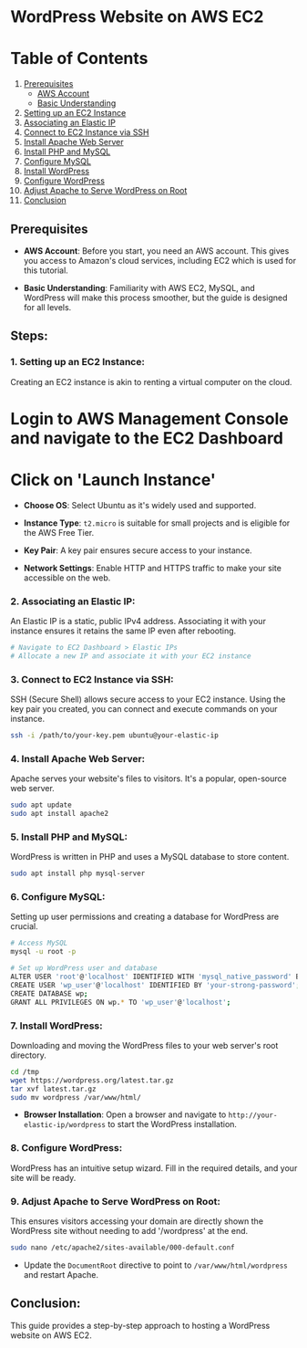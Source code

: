 
# WordPress Website on AWS EC2


# Table of Contents

1. [Prerequisites](#prerequisites)
    - [AWS Account](#aws-account)
    - [Basic Understanding](#basic-understanding)
2. [Setting up an EC2 Instance](#1-setting-up-an-ec2-instance)
3. [Associating an Elastic IP](#2-associating-an-elastic-ip)
4. [Connect to EC2 Instance via SSH](#3-connect-to-ec2-instance-via-ssh)
5. [Install Apache Web Server](#4-install-apache-web-server)
6. [Install PHP and MySQL](#5-install-php-and-mysql)
7. [Configure MySQL](#6-configure-mysql)
8. [Install WordPress](#7-install-wordpress)
9. [Configure WordPress](#8-configure-wordpress)
10. [Adjust Apache to Serve WordPress on Root](#9-adjust-apache-to-serve-wordpress-on-root)
11. [Conclusion](#conclusion)


## Prerequisites

- **AWS Account**: Before you start, you need an AWS account. This gives you access to Amazon's cloud services, including EC2 which is used for this tutorial.

- **Basic Understanding**: Familiarity with AWS EC2, MySQL, and WordPress will make this process smoother, but the guide is designed for all levels.

## Steps:

### 1. Setting up an EC2 Instance:

Creating an EC2 instance is akin to renting a virtual computer on the cloud. 

# Login to AWS Management Console and navigate to the EC2 Dashboard

# Click on 'Launch Instance'

- **Choose OS**: Select Ubuntu as it's widely used and supported.

- **Instance Type**: `t2.micro` is suitable for small projects and is eligible for the AWS Free Tier.

- **Key Pair**: A key pair ensures secure access to your instance.

- **Network Settings**: Enable HTTP and HTTPS traffic to make your site accessible on the web.

### 2. Associating an Elastic IP:

An Elastic IP is a static, public IPv4 address. Associating it with your instance ensures it retains the same IP even after rebooting.

```bash
# Navigate to EC2 Dashboard > Elastic IPs
# Allocate a new IP and associate it with your EC2 instance
```

### 3. Connect to EC2 Instance via SSH:

SSH (Secure Shell) allows secure access to your EC2 instance. Using the key pair you created, you can connect and execute commands on your instance.

```bash
ssh -i /path/to/your-key.pem ubuntu@your-elastic-ip
```

### 4. Install Apache Web Server:

Apache serves your website's files to visitors. It's a popular, open-source web server.

```bash
sudo apt update
sudo apt install apache2
```

### 5. Install PHP and MySQL:

WordPress is written in PHP and uses a MySQL database to store content.

```bash
sudo apt install php mysql-server
```

### 6. Configure MySQL:

Setting up user permissions and creating a database for WordPress are crucial.

```bash
# Access MySQL
mysql -u root -p

# Set up WordPress user and database
ALTER USER 'root'@'localhost' IDENTIFIED WITH 'mysql_native_password' BY 'your-strong-password';
CREATE USER 'wp_user'@'localhost' IDENTIFIED BY 'your-strong-password';
CREATE DATABASE wp;
GRANT ALL PRIVILEGES ON wp.* TO 'wp_user'@'localhost';
```

### 7. Install WordPress:

Downloading and moving the WordPress files to your web server's root directory.

```bash
cd /tmp
wget https://wordpress.org/latest.tar.gz
tar xvf latest.tar.gz
sudo mv wordpress /var/www/html/
```

- **Browser Installation**: Open a browser and navigate to `http://your-elastic-ip/wordpress` to start the WordPress installation.

### 8. Configure WordPress:

WordPress has an intuitive setup wizard. Fill in the required details, and your site will be ready.

### 9. Adjust Apache to Serve WordPress on Root:

This ensures visitors accessing your domain are directly shown the WordPress site without needing to add '/wordpress' at the end.

```bash
sudo nano /etc/apache2/sites-available/000-default.conf
```

- Update the `DocumentRoot` directive to point to `/var/www/html/wordpress` and restart Apache.

## Conclusion:

This guide provides a step-by-step approach to hosting a WordPress website on AWS EC2.
```

